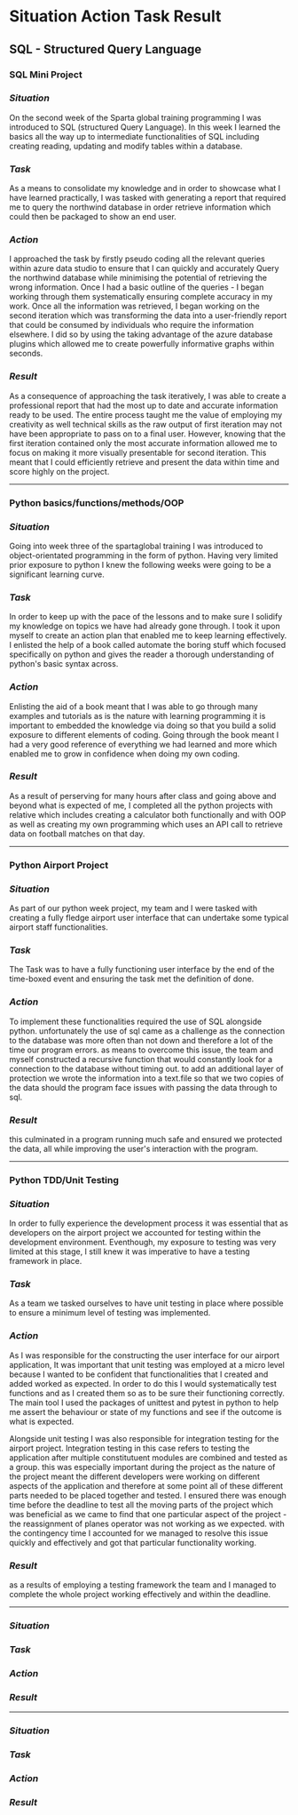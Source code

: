 # Situation Action Task Result

## SQL - Structured Query Language

### SQL Mini Project

### ***Situation***

On the second week of the Sparta global training programming I was introduced to SQL (structured Query Language). In this week I learned the basics all the way up to intermediate functionalities of SQL including creating reading, updating and modify tables within a database.

### ***Task***

As a means to consolidate my knowledge and in order to showcase what I have learned practically, I was tasked with generating a report that required me to query the northwind database in order retrieve information which could then be packaged to show an end user.  

### ***Action***

I approached the task by firstly pseudo coding all the relevant queries within azure data studio to ensure that I can quickly and accurately Query the northwind database while minimising the potential of retrieving the wrong information. Once I had a basic outline of the queries - I began working through them systematically ensuring complete accuracy in my work. Once all the information was retrieved, I began working on the second iteration which was transforming the data into a user-friendly report that could be consumed by individuals who require the information elsewhere. I did so by using the taking advantage of the azure database plugins which allowed me to create powerfully informative graphs within seconds.  

### ***Result***

As a consequence of approaching the task iteratively, I was able to create a professional report that had the most up to date and accurate information ready to be used. The entire process taught me the value of employing my creativity as well technical skills as the raw output of first iteration may not have been appropriate to pass on to a final user. However,  knowing that the first iteration contained only the most accurate information allowed me to focus on making it more visually presentable for second iteration. This meant that I could efficiently retrieve and present the data within time and score highly on the project.


---

### Python basics/functions/methods/OOP

### ***Situation***

Going into week three of the spartaglobal training I was introduced to object-orientated programming in the form of python. Having very limited prior exposure to python I knew the following weeks were going to be a significant learning curve.  

### ***Task***

In order to keep up with the pace of the lessons and to make sure I solidify my knowledge on topics we have had already gone through. I took it upon myself to create an action plan that enabled me to keep learning effectively. I enlisted the help of a book called automate the boring stuff which focused specifically on python and gives the reader a thorough understanding of python's basic syntax across.

### ***Action***

Enlisting the aid of a book meant that I was able to go through many examples and tutorials as is the nature with learning programming it is important to embedded the knowledge via doing so that you build a solid exposure to different elements of coding. Going through the book meant I had a very good reference of everything we had learned and more which enabled me to grow in confidence when doing my own coding.

### ***Result***

As a result of perserving for many hours after class and going above and beyond what is expected of me, I completed all the python projects with relative which includes creating a calculator both functionally and with OOP as well as creating my own programming which uses an API call to retrieve data on football matches on that day.


---

### Python Airport Project

### ***Situation***

As part of our python week project, my team and I were tasked with creating a fully fledge airport user interface that can undertake some typical airport staff functionalities.

### ***Task***

The Task was to have a fully functioning user interface by the end of the time-boxed event and ensuring the task met the definition of done.


### ***Action***

To implement these functionalities required the use of SQL alongside python. unfortunately the use of sql came as a challenge as the connection to the database was more often than not down and therefore a lot of the time our program errors. as means to overcome this issue, the team and myself constructed a recursive function that would constantly look for a connection to the database without timing out. to add an additional layer of protection we wrote the information into a text.file so that we two copies of the data should the program face issues with passing the data through to sql.

### ***Result***

this culminated in a program running much safe and ensured we protected the data, all while improving the user's interaction with the program.

---

### Python TDD/Unit Testing

### ***Situation***

In order to fully experience the development process it was essential that as developers on the airport project we accounted for testing within the development environment. Eventhough, my exposure to testing was very limited at this stage, I still knew it was imperative to have a testing framework in place.


### ***Task***

As a team we tasked ourselves to have unit testing in place where possible to ensure a minimum level of testing was implemented.

### ***Action***

As I was responsible for the constructing the user interface for our airport application, It was important that unit testing was employed at a micro level because I wanted to be confident that functionalities that I created and added worked as expected. In order to do this I would systematically test functions and as I created them so as to be sure their functioning correctly. The main tool I used the packages of unittest and pytest in python to help me assert the behaviour or state of my functions and see if the outcome is what is expected.

Alongside unit testing I was also responsible for integration testing for the airport project. Integration testing in this case refers to testing the application after multiple constitutuent modules are combined and tested as a group. this was especially important during the project as the nature of the project meant the different developers were working on different aspects of the application and therefore at some point all of these different parts needed to be placed together and tested. I ensured there was enough time before the deadline to test all the moving parts of the project which was beneficial as we came to find that one particular aspect of the project - the reassignment of planes operator was not working as we expected. with the contingency time I accounted for we managed to resolve this issue quickly and effectively and got that particular functionality working.

### ***Result***

as a results of employing a testing framework the team and I managed to complete the whole project working effectively and within the deadline. 

---

###

### ***Situation***

### ***Task***

### ***Action***

### ***Result***


---

###

### ***Situation***

### ***Task***

### ***Action***

### ***Result***
